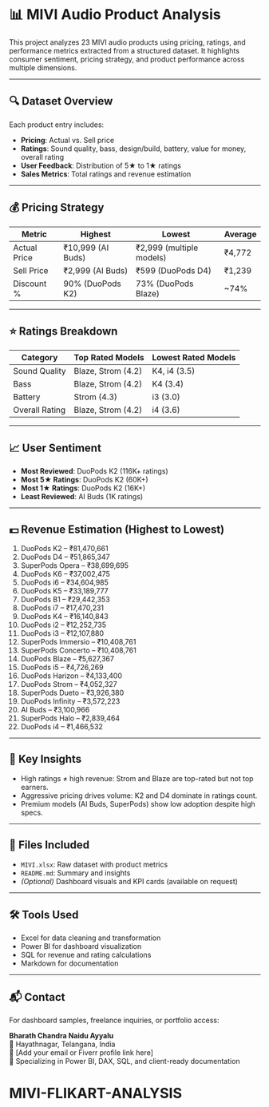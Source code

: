 # 📊 MIVI Audio Product Analysis

This project analyzes 23 MIVI audio products using pricing, ratings, and performance metrics extracted from a structured dataset. It highlights consumer sentiment, pricing strategy, and product performance across multiple dimensions.

---

## 🔍 Dataset Overview

Each product entry includes:

- **Pricing**: Actual vs. Sell price
- **Ratings**: Sound quality, bass, design/build, battery, value for money, overall rating
- **User Feedback**: Distribution of 5★ to 1★ ratings
- **Sales Metrics**: Total ratings and revenue estimation

---

## 💰 Pricing Strategy

| Metric        | Highest         | Lowest          | Average     |
|---------------|------------------|------------------|-------------|
| Actual Price  | ₹10,999 (AI Buds) | ₹2,999 (multiple models) | ₹4,772 |
| Sell Price    | ₹2,999 (AI Buds) | ₹599 (DuoPods D4)        | ₹1,239 |
| Discount %    | 90% (DuoPods K2) | 73% (DuoPods Blaze)      | ~74%   |

---

## ⭐ Ratings Breakdown

| Category         | Top Rated Models     | Lowest Rated Models |
|------------------|----------------------|----------------------|
| Sound Quality    | Blaze, Strom (4.2)   | K4, i4 (3.5)         |
| Bass             | Blaze, Strom (4.2)   | K4 (3.4)             |
| Battery          | Strom (4.3)          | i3 (3.0)             |
| Overall Rating   | Blaze, Strom (4.2)   | i4 (3.6)             |

---

## 📈 User Sentiment

- **Most Reviewed**: DuoPods K2 (116K+ ratings)
- **Most 5★ Ratings**: DuoPods K2 (60K+)
- **Most 1★ Ratings**: DuoPods K2 (16K+)
- **Least Reviewed**: AI Buds (1K ratings)

---

## 💵 Revenue Estimation (Highest to Lowest)

1. DuoPods K2 – ₹81,470,661  
2. DuoPods D4 – ₹51,865,347  
3. SuperPods Opera – ₹38,699,695  
4. DuoPods K6 – ₹37,002,475  
5. DuoPods i6 – ₹34,604,985  
6. DuoPods K5 – ₹33,189,777  
7. DuoPods B1 – ₹29,442,353  
8. DuoPods i7 – ₹17,470,231  
9. DuoPods K4 – ₹16,140,843  
10. DuoPods i2 – ₹12,252,735  
11. DuoPods i3 – ₹12,107,880  
12. SuperPods Immersio – ₹10,408,761  
13. SuperPods Concerto – ₹10,408,761  
14. DuoPods Blaze – ₹5,627,367  
15. DuoPods i5 – ₹4,726,269  
16. DuoPods Harizon – ₹4,133,400  
17. DuoPods Strom – ₹4,052,327  
18. SuperPods Dueto – ₹3,926,380  
19. DuoPods Infinity – ₹3,572,223  
20. AI Buds – ₹3,100,966  
21. SuperPods Halo – ₹2,839,464  
22. DuoPods i4 – ₹1,466,532  

---

## 📌 Key Insights

- High ratings ≠ high revenue: Strom and Blaze are top-rated but not top earners.
- Aggressive pricing drives volume: K2 and D4 dominate in ratings count.
- Premium models (AI Buds, SuperPods) show low adoption despite high specs.

---

## 📁 Files Included

- `MIVI.xlsx`: Raw dataset with product metrics
- `README.md`: Summary and insights
- *(Optional)* Dashboard visuals and KPI cards (available on request)

---

## 🛠️ Tools Used

- Excel for data cleaning and transformation
- Power BI for dashboard visualization
- SQL for revenue and rating calculations
- Markdown for documentation

---

## 📬 Contact

For dashboard samples, freelance inquiries, or portfolio access:

**Bharath Chandra Naidu Ayyalu**  
📍 Hayathnagar, Telangana, India  
📧 [Add your email or Fiverr profile link here]  
🧠 Specializing in Power BI, DAX, SQL, and client-ready documentation




# MIVI-FLIKART-ANALYSIS

